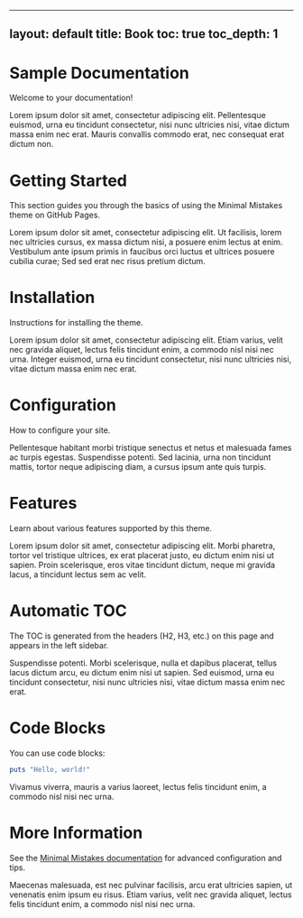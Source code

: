 

---
layout: default
title: Book
toc: true
toc_depth: 1
---




# Sample Documentation

Welcome to your documentation!

Lorem ipsum dolor sit amet, consectetur adipiscing elit. Pellentesque euismod, urna eu tincidunt consectetur, nisi nunc ultricies nisi, vitae dictum massa enim nec erat. Mauris convallis commodo erat, nec consequat erat dictum non.

# Getting Started

This section guides you through the basics of using the Minimal Mistakes theme on GitHub Pages.

Lorem ipsum dolor sit amet, consectetur adipiscing elit. Ut facilisis, lorem nec ultricies cursus, ex massa dictum nisi, a posuere enim lectus at enim. Vestibulum ante ipsum primis in faucibus orci luctus et ultrices posuere cubilia curae; Sed sed erat nec risus pretium dictum.

# Installation

Instructions for installing the theme.

Lorem ipsum dolor sit amet, consectetur adipiscing elit. Etiam varius, velit nec gravida aliquet, lectus felis tincidunt enim, a commodo nisl nisi nec urna. Integer euismod, urna eu tincidunt consectetur, nisi nunc ultricies nisi, vitae dictum massa enim nec erat.

# Configuration

How to configure your site.

Pellentesque habitant morbi tristique senectus et netus et malesuada fames ac turpis egestas. Suspendisse potenti. Sed lacinia, urna non tincidunt mattis, tortor neque adipiscing diam, a cursus ipsum ante quis turpis.

# Features

Learn about various features supported by this theme.

Lorem ipsum dolor sit amet, consectetur adipiscing elit. Morbi pharetra, tortor vel tristique ultrices, ex erat placerat justo, eu dictum enim nisi ut sapien. Proin scelerisque, eros vitae tincidunt dictum, neque mi gravida lacus, a tincidunt lectus sem ac velit.

# Automatic TOC

The TOC is generated from the headers (H2, H3, etc.) on this page and appears in the left sidebar.

Suspendisse potenti. Morbi scelerisque, nulla et dapibus placerat, tellus lacus dictum arcu, eu dictum enim nisi ut sapien. Sed euismod, urna eu tincidunt consectetur, nisi nunc ultricies nisi, vitae dictum massa enim nec erat.

# Code Blocks

You can use code blocks:

```ruby
puts "Hello, world!"
```

Vivamus viverra, mauris a varius laoreet, lectus felis tincidunt enim, a commodo nisl nisi nec urna.

# More Information

See the [Minimal Mistakes documentation](https://mmistakes.github.io/minimal-mistakes/docs/) for advanced configuration and tips.

Maecenas malesuada, est nec pulvinar facilisis, arcu erat ultricies sapien, ut venenatis enim ipsum eu risus. Etiam varius, velit nec gravida aliquet, lectus felis tincidunt enim, a commodo nisl nisi nec urna.
